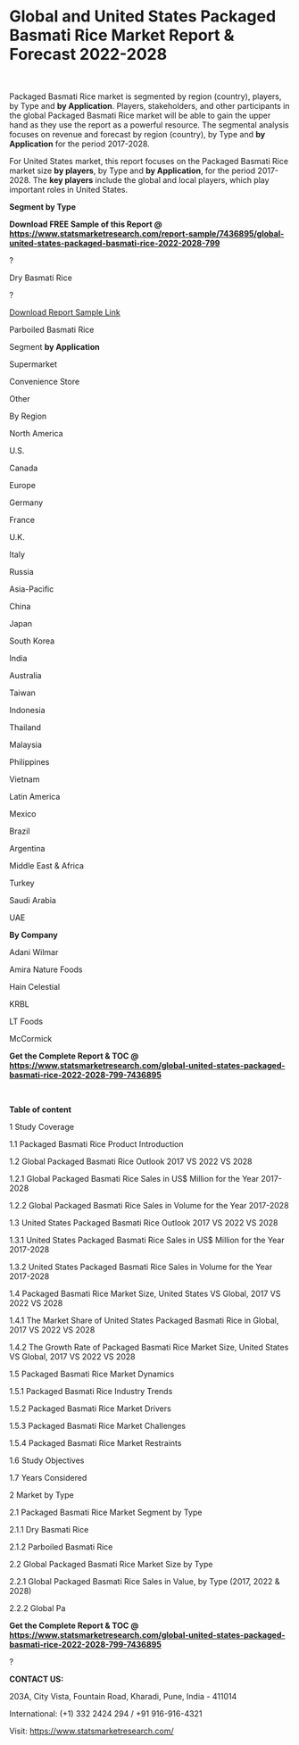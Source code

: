<h1>Global and United States Packaged Basmati Rice Market Report & Forecast 2022-2028</h1><br/><p>Packaged Basmati Rice market is segmented by region (country), players, by Type and <strong>by Application</strong>. Players, stakeholders, and other participants in the global Packaged Basmati Rice market will be able to gain the upper hand as they use the report as a powerful resource. The segmental analysis focuses on revenue and forecast by region (country), by Type and <strong>by Application</strong> for the period 2017-2028.</p>
 
 
 
 <p>For United States market, this report focuses on the Packaged Basmati Rice market size <strong>by players</strong>, by Type and <strong>by Application</strong>, for the period 2017-2028. The <strong>key players</strong> include the global and local players, which play important roles in United States.</p>
 
 
 
 <p><strong>Segment by Type</strong></p>
 
 
 
 <div><b>Download FREE Sample of this Report @ <a href="https://www.statsmarketresearch.com/download-free-sample/7436895/global-united-states-packaged-basmati-rice-2022-2028-799">https://www.statsmarketresearch.com/report-sample/7436895/global-united-states-packaged-basmati-rice-2022-2028-799</a></b></div>
 
 
 
 <p>? </p>
 
 
 
 <p>Dry Basmati Rice</p>
 
 
 
 <p>? </p>
 
 
 
 <p><a href="https://www.statsmarketresearch.com/download-free-sample/7436895/global-united-states-packaged-basmati-rice-2022-2028-799">Download Report Sample Link</a></p>
 
 
 
 <p>Parboiled Basmati Rice</p>
 
 
 
 <p>Segment <strong>by Application</strong></p>
 
 
 
 <p>Supermarket</p>
 
 
 
 <p>Convenience Store</p>
 
 
 
 <p>Other</p>
 
 
 
 <p>By Region</p>
 
 
 
 <p>North America</p>
 
 
 
 <p>U.S.</p>
 
 
 
 <p>Canada</p>
 
 
 
 <p>Europe</p>
 
 
 
 <p>Germany</p>
 
 
 
 <p>France</p>
 
 
 
 <p>U.K.</p>
 
 
 
 <p>Italy</p>
 
 
 
 <p>Russia</p>
 
 
 
 <p>Asia-Pacific</p>
 
 
 
 <p>China</p>
 
 
 
 <p>Japan</p>
 
 
 
 <p>South Korea</p>
 
 
 
 <p>India</p>
 
 
 
 <p>Australia</p>
 
 
 
 <p>Taiwan</p>
 
 
 
 <p>Indonesia</p>
 
 
 
 <p>Thailand</p>
 
 
 
 <p>Malaysia</p>
 
 
 
 <p>Philippines</p>
 
 
 
 <p>Vietnam</p>
 
 
 
 <p>Latin America</p>
 
 
 
 <p>Mexico</p>
 
 
 
 <p>Brazil</p>
 
 
 
 <p>Argentina</p>
 
 
 
 <p>Middle East & Africa</p>
 
 
 
 <p>Turkey</p>
 
 
 
 <p>Saudi Arabia</p>
 
 
 
 <p>UAE</p>
 
 
 
 <p><strong>By Company</strong></p>
 
 
 
 <p>Adani Wilmar</p>
 
 
 
 <p>Amira Nature Foods</p>
 
 
 
 <p>Hain Celestial</p>
 
 
 
 <p>KRBL</p>
 
 
 
 <p>LT Foods</p>
 
 
 
 <p>McCormick</p>
 
 
 
 <div><b>Get the Complete Report & TOC @ <a href="https://www.statsmarketresearch.com/global-united-states-packaged-basmati-rice-2022-2028-799-7436895">https://www.statsmarketresearch.com/global-united-states-packaged-basmati-rice-2022-2028-799-7436895</a></b></div>
 
 
 
 <p><br />
 
 <b>Table of content</b></p>
 
 
 
 <p>1 Study Coverage<br />
 
 1.1 Packaged Basmati Rice Product Introduction<br />
 
 1.2 Global Packaged Basmati Rice Outlook 2017 VS 2022 VS 2028<br />
 
 1.2.1 Global Packaged Basmati Rice Sales in US$ Million for the Year 2017-2028<br />
 
 1.2.2 Global Packaged Basmati Rice Sales in Volume for the Year 2017-2028<br />
 
 1.3 United States Packaged Basmati Rice Outlook 2017 VS 2022 VS 2028<br />
 
 1.3.1 United States Packaged Basmati Rice Sales in US$ Million for the Year 2017-2028<br />
 
 1.3.2 United States Packaged Basmati Rice Sales in Volume for the Year 2017-2028<br />
 
 1.4 Packaged Basmati Rice Market Size, United States VS Global, 2017 VS 2022 VS 2028<br />
 
 1.4.1 The Market Share of United States Packaged Basmati Rice in Global, 2017 VS 2022 VS 2028<br />
 
 1.4.2 The Growth Rate of Packaged Basmati Rice Market Size, United States VS Global, 2017 VS 2022 VS 2028<br />
 
 1.5 Packaged Basmati Rice Market Dynamics<br />
 
 1.5.1 Packaged Basmati Rice Industry Trends<br />
 
 1.5.2 Packaged Basmati Rice Market Drivers<br />
 
 1.5.3 Packaged Basmati Rice Market Challenges<br />
 
 1.5.4 Packaged Basmati Rice Market Restraints<br />
 
 1.6 Study Objectives<br />
 
 1.7 Years Considered<br />
 
 2 Market by Type<br />
 
 2.1 Packaged Basmati Rice Market Segment by Type<br />
 
 2.1.1 Dry Basmati Rice<br />
 
 2.1.2 Parboiled Basmati Rice<br />
 
 2.2 Global Packaged Basmati Rice Market Size by Type<br />
 
 2.2.1 Global Packaged Basmati Rice Sales in Value, by Type (2017, 2022 & 2028)<br />
 
 2.2.2 Global Pa</p>
 
 
 
 <div><b>Get the Complete Report & TOC @ <a href="https://www.statsmarketresearch.com/global-united-states-packaged-basmati-rice-2022-2028-799-7436895">https://www.statsmarketresearch.com/global-united-states-packaged-basmati-rice-2022-2028-799-7436895</a></b></div>
 
 
 
 <p>? </p>
 
 
 
 <p><b>CONTACT US:</b><br />
 
 203A, City Vista, Fountain Road, Kharadi, Pune, India - 411014<br />
 
 International: (+1) 332 2424 294 / +91 916-916-4321<br />
 
 Visit: <a href="https://www.statsmarketresearch.com/">https://www.statsmarketresearch.com/</a></p>